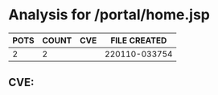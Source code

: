 # Analysis for /portal/home.jsp
| POTS | COUNT | CVE | FILE CREATED |
|---|---|---|---|
| 2 | 2 | | 220110-033754 |

## CVE: 